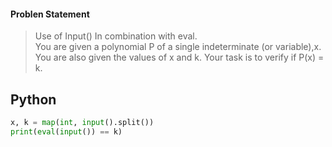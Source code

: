 #### Problen Statement
>Use of Input() In combination with eval.     
You are given a polynomial P  of a single indeterminate (or variable),x.
You are also given the values of x and k. Your task is to verify if P(x) = k.

## Python
```python
x, k = map(int, input().split())
print(eval(input()) == k)
```